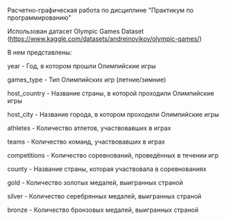 Расчетно-графическая работа по дисциплине "Практикум по программированию"

Использован датасет Olympic Games Dataset (https://www.kaggle.com/datasets/andreinovikov/olympic-games/)

В нем представлены:

year - Год, в котором прошли Олимпийские игры

games_type - Тип Олимпийских игр (летние/зимние)

host_country - Название страны, в которой проходили Олимпийские игры

host_city - Название города, в котором проходили Олимпийские игры

athletes - Количество атлетов, участвовавших в играх

teams - Количество команд, участвовавших в играх

competitions - Количество соревнований, проведённых в течении игр

county - Название страны, которая участвовала в соревнованиях

gold - Количество золотых медалей, выигранных страной 

silver - Количество серебрянных медалей, выигранных страной

bronze - Количество бронзовых медалей, выигранных страной
